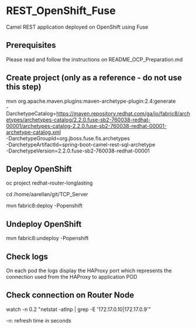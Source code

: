 # REST_OpenShift_Fuse
Camel REST application deployed on OpenShift using Fuse

## Prerequisites
Please read and follow the instructions on README_OCP_Preparation.md

## Create project (only as a reference - do not use this step)
mvn org.apache.maven.plugins:maven-archetype-plugin:2.4:generate \
  -DarchetypeCatalog=https://maven.repository.redhat.com/ga/io/fabric8/archetypes/archetypes-catalog/2.2.0.fuse-sb2-760038-redhat-00001/archetypes-catalog-2.2.0.fuse-sb2-760038-redhat-00001-archetype-catalog.xml \
  -DarchetypeGroupId=org.jboss.fuse.fis.archetypes \
  -DarchetypeArtifactId=spring-boot-camel-rest-sql-archetype \
  -DarchetypeVersion=2.2.0.fuse-sb2-760038-redhat-00001
  
## Deploy OpenShift
oc project redhat-router-longlasting

cd /home/aarellan/git/TCP_Server

mvn fabric8:deploy -Popenshift

## Undeploy OpenShift
mvn fabric8:undeploy -Popenshift

## Check logs
On each pod the logs display the HAProxy port which represents the connection used from the HAProxy to application POD

## Check connection on Router Node
watch -n 0.2 "netstat -atlnp | grep -E '172.17.0.10|172.17.0.9'"

-n: refresh time in seconds

